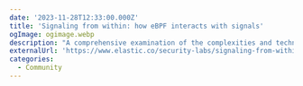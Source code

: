 ```yaml
---
date: '2023-11-28T12:33:00.000Z'
title: 'Signaling from within: how eBPF interacts with signals'
ogImage: ogimage.webp
description: "A comprehensive examination of the complexities and technicalities of eBPF's interaction with UNIX signals, shedding light on both its potential and its challenges in the context of security and system resource management"
externalUrl: 'https://www.elastic.co/security-labs/signaling-from-within-how-ebpf-interacts-with-signals'
categories:
  - Community
---
```

